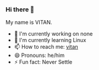 <!--
**ivitan/ivitan** is a ✨ _special_ ✨ repository because its `README.md` (this file) appears on your GitHub profile.

Here are some ideas to get you started:

- 🔭 I’m currently working on ...
- 🌱 I’m currently learning ...
- 👯 I’m looking to collaborate on ...
- 🤔 I’m looking for help with ...
- 💬 Ask me about ...
- 📫 How to reach me: ...
- 😄 Pronouns: ...
- ⚡ Fun fact: ...
-->


### Hi there 👋

My name is VITAN.

- 🔭 I'm currently working on none
- 🌱 I'm currently learning Linux
- 📫 How to reach me: [vitan](https://vitan.me/)
- 😄 Pronouns: he/him
- ⚡ Fun fact: Never Settle
